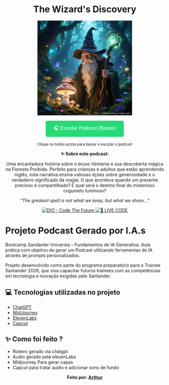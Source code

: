 <p align="center">
  <h1 align="center">The Wizard's Discovery</h1>
</p>

<p align="center">
<img 
    src="./assets/CAPA.jpg"
    width="300"
/>
</p>

<p align="center">
<a href="./output/The Wizard's Discovery.mp3" download>
    <button style="background-color: #28DA77; color: white; padding: 12px 24px; border: none; border-radius: 5px; font-size: 16px; cursor: pointer;">
        🎧 Escutar Podcast (Baixar)
    </button>
</a>
</p>

<p align="center">
<small>Clique no botão acima para baixar e escutar o podcast</small>
</p>

<div align="center">
  <p><strong>✨ Sobre este podcast:</strong></p>
  <p>Uma encantadora história sobre o bruxo Ventania e sua descoberta mágica na Floresta Proibida. 
  Perfeito para crianças e adultos que estão aprendendo inglês, esta narrativa ensina valiosas lições sobre 
  generosidade e o verdadeiro significado da magia. O que acontece quando um presente precioso 
  é compartilhado? E qual será o destino final do misterioso cogumelo luminoso?</p>
  
  <p><em>"The greatest spell is not what we keep, but what we share..."</em></p>
</div>

<p align="center">
<a href="https://dio.me/">
    <img 
        src="https://img.shields.io/badge/DIO-Code_The_Future-28DA77?logo=youtube" 
        alt="DIO - Code The Future">
</a>
<a href="https://dio.me/">
<img 
    src="https://img.shields.io/badge/🔴_LIVE_CODE-FF5E72" 
    alt="🔴 LIVE CODE">
</a>
</p>

# Projeto Podcast Gerado por I.A.s

Bootcamp Sandanter Universia – Fundamentos de IA Generativa. Aula prática com objetivo de gerar um Podcast utilizando ferramentas de IA através de prompts personalizados.

Projeto desenvolvido como parte do programa preparatório para o Trainee Santander 2026, que visa capacitar futuros trainees com as competências em tecnologia e inovação exigidas pelo Santander.

## 💻 Tecnologias utilizadas no projeto

- [ChatGPT](https://chat.openai.com/) 
- [MidJourney](https://www.midjourney.com/app/)
- [ElevenLabs](https://beta.elevenlabs.io/)
- [Capcut](https://www.capcut.com/pt-br/)

## ✨ Como foi feito ?

- Roteiro gerado via chatgpt
- Audio gerado pela elevenLabs
- Midjourney Para gerar capas
- Capcut para tratar aúdio e adicionar sons de fundo

<p align="center">
<strong>Feito por: <a href="https://www.linkedin.com/in/arthur-vesaro-798318239/" target="_blank">Arthur</a></strong>
</p>
